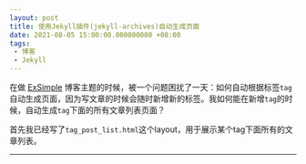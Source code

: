 ```yaml
---
layout: post
title: 使用Jekyll插件(jekyll-archives)自动生成页面
date: 2021-08-05 15:00:00.000000000 +08:00
tags: 
 - 博客
 - Jekyll
---
```


在做 <a href="https://github.com/loji44/ExSimple" target="_blank">ExSimple</a> 博客主题的时候，被一个问题困扰了一天：如何自动根据标签`tag`自动生成页面，因为写文章的时候会随时新增新的标签。我如何能在新增`tag`的时候，自动生成`tag`下面的所有文章列表页面？

首先我已经写了`tag_post_list.html`这个layout，用于展示某个tag下面所有的文章列表。



<hr />